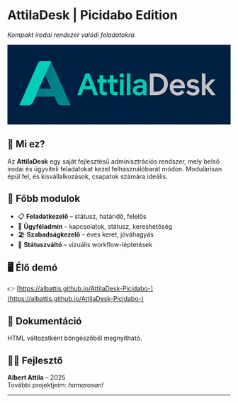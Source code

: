 # AttilaDesk | Picidabo Edition

*Kompakt irodai rendszer valódi feladatokra.*

![Screenshot](screenshot-intro.jpeg)

## 🚀 Mi ez?

Az **AttilaDesk** egy saját fejlesztésű adminisztrációs rendszer, mely belső irodai és ügyviteli feladatokat kezel felhasználóbarát módon. Modulárisan épül fel, és kisvállalkozások, csapatok számára ideális.

## 🔧 Főbb modulok

- 📋 **Feladatkezelő** – státusz, határidő, felelős
- 👤 **Ügyféladmin** – kapcsolatok, státusz, kereshetőség
- 🏖️ **Szabadságkezelő** – éves keret, jóváhagyás
- 🔄 **Státuszváltó** – vizuális workflow-léptetések

## 🖥️ Élő demó

👉 [https://albattis.github.io/AttilaDesk-Picidabo-](https://albattis.github.io/AttilaDesk-Picidabo-)

## 📄 Dokumentáció

HTML változatként böngészőből megnyitható.

## 👨‍💻 Fejlesztő

**Albert Attila** – 2025  
További projektjeim: _hamarosan!_

---
